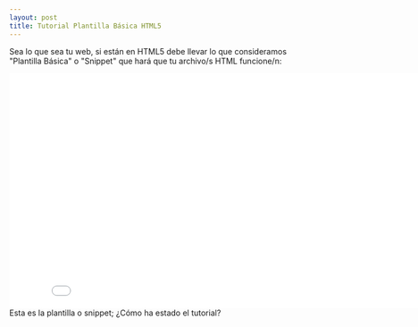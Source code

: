 ```yaml
---
layout: post
title: Tutorial Plantilla Básica HTML5
---
```

Sea lo que sea tu web, si están en HTML5 debe llevar lo que consideramos "Plantilla Básica" o "Snippet" que hará que tu archivo/s HTML funcione/n:
<iframe width="840" height="420" src="//www.youtube-nocookie.com/embed/wBKrrkaXXqA?rel=0" frameborder="0" allowfullscreen></iframe>
Esta es la plantilla o snippet;
<script src="http://pastebin.com/embed_js.php?i=zZjyP6hi"></script>
¿Cómo ha estado el tutorial?

